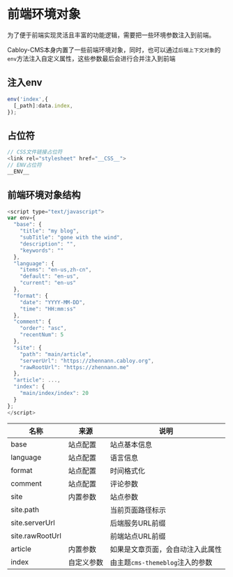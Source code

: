 # 前端环境对象

为了便于前端实现灵活且丰富的功能逻辑，需要把一些环境参数注入到前端。

Cabloy-CMS本身内置了一些前端环境对象，同时，也可以通过`后端上下文对象`的`env`方法注入自定义属性，这些参数最后会进行合并注入到前端

## 注入env

``` javascript
env('index',{
  [_path]:data.index,
});
```

## 占位符

``` javascript
// CSS文件链接占位符
<link rel="stylesheet" href="__CSS__">
// ENV占位符
__ENV__
```

## 前端环境对象结构

``` javascript
<script type="text/javascript">
var env={
  "base": {
    "title": "my blog",
    "subTitle": "gone with the wind",
    "description": "",
    "keywords": ""
  },
  "language": {
    "items": "en-us,zh-cn",
    "default": "en-us",
    "current": "en-us"
  },
  "format": {
    "date": "YYYY-MM-DD",
    "time": "HH:mm:ss"
  },
  "comment": {
    "order": "asc",
    "recentNum": 5
  },
  "site": {
    "path": "main/article",
    "serverUrl": "https://zhennann.cabloy.org",
    "rawRootUrl": "https://zhennann.me"
  },
  "article": ...,
  "index": {
    "main/index/index": 20
  }
};
</script>
```

|名称|来源|说明|
|-|-|-|
|base|站点配置|站点基本信息|
|language|站点配置|语言信息|
|format|站点配置|时间格式化|
|comment|站点配置|评论参数|
|site|内置参数|站点参数|
|site.path||当前页面路径标示|
|site.serverUrl||后端服务URL前缀|
|site.rawRootUrl||前端站点URL前缀|
|article|内置参数|如果是文章页面，会自动注入此属性|
|index|自定义参数|由主题`cms-themeblog`注入的参数|

